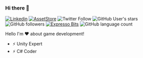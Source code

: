### Hi there 👋
[![Linkedin](https://img.shields.io/badge/Linkedin-blue?style=flat-square&logo=linkedin)](https://www.linkedin.com/in/rafael-morais-correa-b1ab7a81/)
[![AssetStore](https://img.shields.io/badge/Unity_Asset_Store-black?style=flat-square&logo=unity)](https://assetstore.unity.com/publishers/39910)
![Twitter Follow](https://img.shields.io/twitter/follow/scriptsengineer?style=flat-square&logo=twitter)
![GitHub User's stars](https://img.shields.io/github/stars/scriptsengineer?style=flat-square&logo=github)
![GitHub followers](https://img.shields.io/github/followers/scriptsengineer?style=flat-square&logo=github)
[![Expresso Bits](https://img.shields.io/badge/Expresso_Bits-red?&style=flat-square&logo=web)](https://expressobits.com.br)
![GitHub language count](https://img.shields.io/github/languages/count/scriptsengineer/openknife?style=flat-square)

Hello I'm ❤️ about game development!

- ⚡ Unity Expert
- ⚡ C# Coder

<!--
**ScriptsEngineer/ScriptsEngineer** is a ✨ _special_ ✨ repository because its `README.md` (this file) appears on your GitHub profile.


- 🔭 I’m currently working on ...
- 🌱 I’m currently learning ...
- 👯 I’m looking to collaborate on ...
- 🤔 I’m looking for help with ...
- 💬 Ask me about ...
- 📫 How to reach me: ...
- 😄 Pronouns: ...
- ⚡ Fun fact: ...
-->
